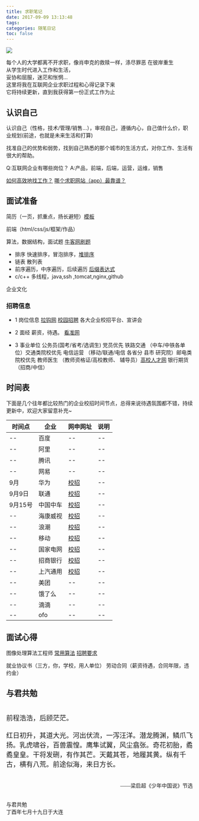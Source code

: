 ```yaml
---
title: 求职笔记
date: 2017-09-09 13:13:48
tags:
categories: 随笔日记
toc: false
---
```


![](http://image12.m1905.cn/mapps/uploadfile/edu/2014/0925/2014092510594066002.jpg)

<!-- <p style="font-size:18px"><span style="FONT-FAMILY: 楷体,楷体_GB2312, SimKai"> 每个人的大学都离不开求职，像肖申克的救赎一样，涤尽罪恶 在彼岸重生<br> 从学生时代进入工作和生活，妥协和屈服，迷茫和怅惘...<br> 这里将我在互联网企业求职过程和心得记录下来<br> 它将持续更新，直到我获得第一份正式工作为止</span></p> -->

每个人的大学都离不开求职，像肖申克的救赎一样，涤尽罪恶 在彼岸重生<br> 从学生时代进入工作和生活，<br>妥协和屈服，迷茫和怅惘...<br> 这里将我在互联网企业求职过程和心得记录下来<br> 它将持续更新，直到我获得第一份正式工作为止

## 认识自己
 认识自己（性格，技术/管理/销售...），审视自己，遵循内心，自己值什么价，职业规划(前途，也就是未来生活和打算)

 找准自己的优势和弱势，找到自己熟悉的那个城市的生活方式，对你工作、生活有很大的帮助。

 Q:互联网企业有哪些岗位？
 A:产品，前端，后端，运营，运维，销售

[如何高效地找工作？](https://www.zhihu.com/question/20221715)
[哪个求职网站（app）最靠谱？](https://www.zhihu.com/question/21383951)

## 面试准备
 简历（一页，抓重点，扬长避短）[模板](http://office.mmais.com.cn/List.shtml?cat=WORD&tag=13)

 前端（html/css/js/框架/作品）

 算法，数据结构，面试题 [牛客网刷题](https://www.nowcoder.com/)

* 排序 快速排序，冒泡排序，[堆排序](http://bubkoo.com/2014/01/14/sort-algorithm/heap-sort/)
* 链表 散列表
* 前序遍历，中序遍历，后续遍历 [后缀表达式](http://blog.csdn.net/antineutrino/article/details/6763722)
* c/c++ 多线程，java,ssh ,tomcat,nginx,github

企业文化

### 招聘信息

* 1 岗位信息
      [拉钩网](https://www.lagou.com/)
      [校园招聘](https://xiaoyuan.zhaopin.com/)
      各大企业校招平台、宣讲会

* 2 面经
      薪资，待遇。 [看准网](http://www.kanzhun.com/)

* 3 事业单位
        公务员(国考/省考/选调生) 党员优先
        铁路交通 （中车/中铁各单位）交通类院校优先
        电信运营 （移动/联通/电信 各省分 县市 研究院）邮电类院校优先
        教师医生 （教师资格证/高校教师、 辅导员）[高校人才网](http://www.gaoxiaojob.com/)
        银行期货 （招商/中信）

## 时间表
下面是几个往年都比较热门的企业校招时间节点，总得来说待遇氛围都不错，持续更新中，欢迎大家留意补充~

|时间点|企业|网申网址|说明|
|--|--|--|--|
|--|百度|--|--|
|--|阿里|--|--|
|--|腾讯|--|--|
|--|网易|--|--|
|9月|华为|<a href="http://career.huawei.com/reccampportal/campus4_index.html#campus4/pages/home/trainee.html?type=0&faqtype=3">校招</a>|--|
|9月9日|联通|<a href="http://chinaunicom2018.zhaopin.com/cl.html?=1105801">校招</a>|--|
|9月15号|中国中车|<a href="http://211.147.25.243/g17209.aspx">校招</a>|--|
|--|海康威视|<a href="http://campus.hikvision.com">校招</a>|--|
|--|浪潮|<a href="http://career.inspur.com/cwbase/web/recportal/index.html">校招</a>|--|
|--|移动|<a href="http://special.zhaopin.com/2017/sh/zgyd091093w/scJob.html">校招</a>|--|
|--|国家电网|<a href="http://xjgc.zhaopin.com/">校招</a>|--|
|--|招商银行|<a href="http://career.cmbchina.com/Campus/Campus.html">校招</a>|--|
|--|上汽通用|<a href="http://sgm.zhiye.com/campusjobs">校招</a>|--|
|--|美团|--|--|
|--|饿了么|--|--|
|--|滴滴|--|--|
|--|ofo|--|--|


## 面试心得
图像处理算法工程师 [常用算法](http://blog.csdn.net/u013360881/article/details/47609581) [招聘要求](http://blog.csdn.net/liuuze5/article/details/44247043)

就业协议书（三方，你，学校，用人单位）
劳动合同（薪资待遇，合同年限，违约金）

## 与君共勉
<p style="font-size:18px"><span style="FONT-FAMILY: 楷体,楷体_GB2312, SimKai"> <br>前程浩浩，后顾茫茫。<br><br>红日初升，其道大光。河出伏流，一泻汪洋。潜龙腾渊，鳞爪飞扬。乳虎啸谷，百兽震惶。鹰隼试翼，风尘翕张。奇花初胎，矞矞皇皇。干将发硎，有作其芒。天戴其苍，地履其黄。纵有千古，横有八荒。前途似海，来日方长。</span></p>
<p style="TEXT-ALIGN: right "><br/><span style="FONT-FAMILY: 楷体,楷体_GB2312, SimKai">&mdash;&mdash;梁启超《少年中国说》节选</span></p>

<p ><br/><span style="FONT-FAMILY: 楷体,楷体_GB2312, SimKai">与君共勉<br>丁酉年七月十九日于大连</span></p>
